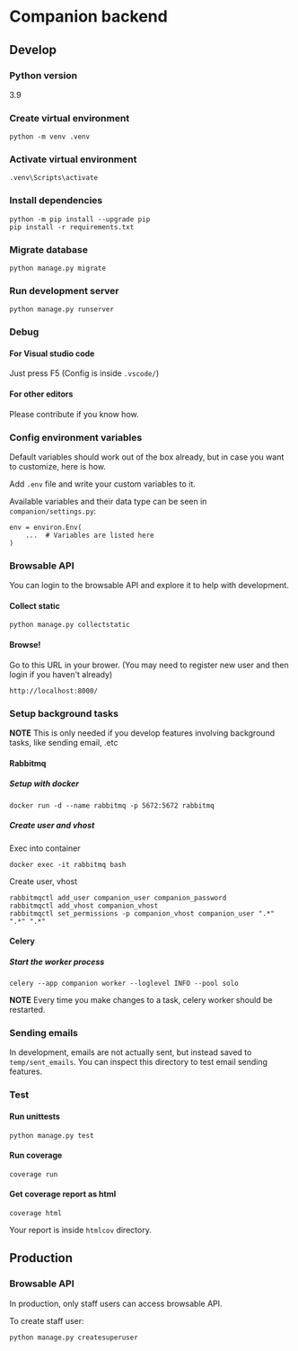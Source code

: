 # Companion backend

## Develop

### Python version
3.9

### Create virtual environment
```
python -m venv .venv
```

### Activate virtual environment
```
.venv\Scripts\activate
```

### Install dependencies
```
python -m pip install --upgrade pip
pip install -r requirements.txt
```

### Migrate database
```
python manage.py migrate
```

### Run development server
```
python manage.py runserver
```

### Debug
#### For Visual studio code
Just press F5 (Config is inside `.vscode/`)

#### For other editors
Please contribute if you know how.

### Config environment variables
Default variables should work out of the box already, but in case you want to customize, here is how.

Add `.env` file and write your custom variables to it.

Available variables and their data type can be seen in `companion/settings.py`:
```
env = environ.Env(
    ...  # Variables are listed here
)
```

### Browsable API
You can login to the browsable API and explore it to help with development.
#### Collect static
```
python manage.py collectstatic
```

#### Browse!
Go to this URL in your brower. (You may need to register new user and then login if you haven't already)
```
http://localhost:8000/
```

### Setup background tasks
**NOTE** This is only needed if you develop features involving background tasks, like sending email, .etc

#### Rabbitmq
##### Setup with docker
```
docker run -d --name rabbitmq -p 5672:5672 rabbitmq
```

##### Create user and vhost
Exec into container
```
docker exec -it rabbitmq bash
```

Create user, vhost
```
rabbitmqctl add_user companion_user companion_password
rabbitmqctl add_vhost companion_vhost
rabbitmqctl set_permissions -p companion_vhost companion_user ".*" ".*" ".*"
```

#### Celery
##### Start the worker process
```
celery --app companion worker --loglevel INFO --pool solo
```

**NOTE** Every time you make changes to a task, celery worker should be restarted.

### Sending emails
In development, emails are not actually sent, but instead saved to `temp/sent_emails`.
You can inspect this directory to test email sending features.

### Test
#### Run unittests
```
python manage.py test
```

#### Run coverage
```
coverage run
```

#### Get coverage report as html
```
coverage html
```
Your report is inside `htmlcov` directory.

## Production

### Browsable API
In production, only staff users can access browsable API.

To create staff user:
```
python manage.py createsuperuser
```
